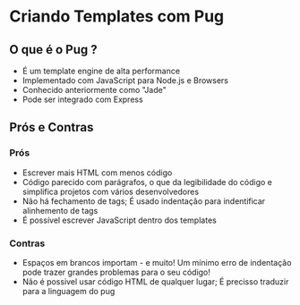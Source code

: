 # Criando Templates com Pug

## O que é o Pug ?

- É um template engine de alta performance
- Implementado com JavaScript para Node.js e Browsers
- Conhecido anteriormente como "Jade"
- Pode ser integrado com Express

## Prós e Contras

### Prós

- Escrever mais HTML com menos código
- Código parecido com parágrafos, o que da legibilidade do código e simplifica projetos com vários desenvolvedores
- Não há fechamento de tags; É usado indentação para indentificar alinhemento de tags
- É possível escrever JavaScript dentro dos templates

### Contras

- Espaços em brancos importam - e muito! Um mínimo erro de indentação pode trazer grandes problemas para o seu código!
- Não é possivel usar código HTML de qualquer lugar; É precisso traduzir para a linguagem do pug